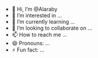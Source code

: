 - 👋 Hi, I’m @Alaraby 
- 👀 I’m interested in ...
- 🌱 I’m currently learning ...
- 💞️ I’m looking to collaborate on ...
- 📫 How to reach me ...
- 😄 Pronouns: ...
- ⚡ Fun fact: ...

<!---
el1arab/el1arab is a ✨ special ✨ repository because its `README.md` (this file) appears on your GitHub profile.
You can click the Preview link to take a look at your changes.
--->
